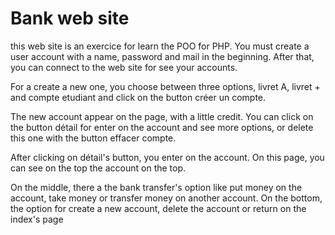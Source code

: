 # Bank web site

this web site is an exercice for learn the POO for PHP.
You must create a user account with a name, password and mail in the beginning. After that, you can connect to the web site for see your accounts.

For a create a new one, you choose between three options, livret A, livret + and compte etudiant and click on the button créer un compte.

The new account appear on the page, with a little credit.  You can click on the button détail for enter on the account and see more options, or delete this one with the button effacer compte.

After clicking on détail's button, you enter on the account. On this page, you can see on the top the account on the top.

On the middle, there a the bank transfer's option like put money on the account, take money or transfer money on another account. On the bottom, the option for create a new account, delete the account or return on the index's page
